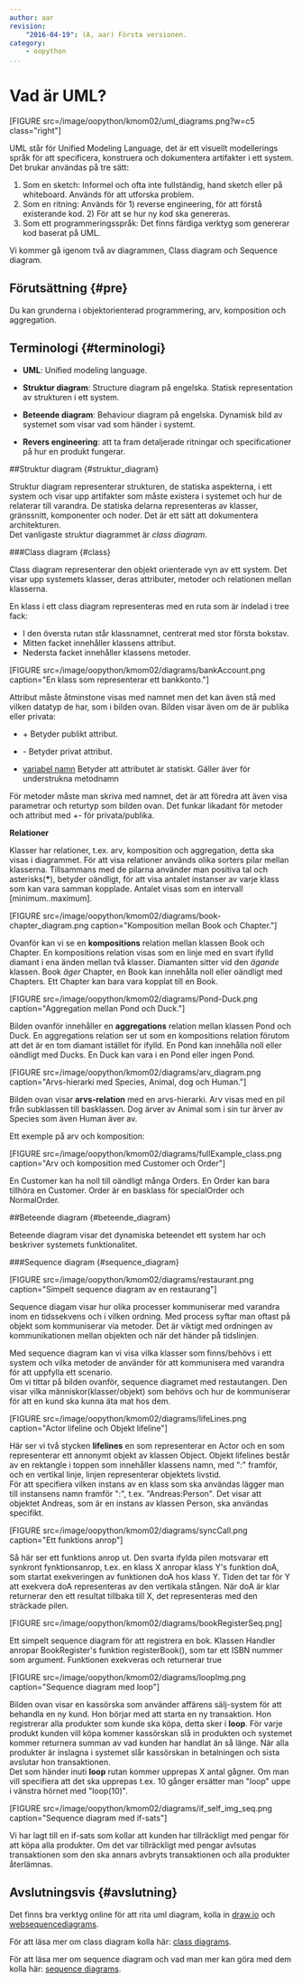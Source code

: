 ```yaml
---
author: aar
revision:
    "2016-04-19": (A, aar) Första versionen.
category:
    - oopython
...
```

Vad är UML?
===================================

[FIGURE src=/image/oopython/kmom02/uml_diagrams.png?w=c5 class="right"]

UML står för Unified Modeling Language, det är ett visuellt modellerings språk för att specificera, konstruera och dokumentera artifakter i ett system.  
Det brukar användas på tre sätt:

1. Som en sketch: Informel och ofta inte fullständig, hand sketch eller på whiteboard. Används för att utforska problem.
2. Som en ritning: Används för 1) reverse engineering, för att förstå existerande kod. 2) För att se hur ny kod ska genereras.
3. Som ett programmeringsspråk: Det finns färdiga verktyg som genererar kod baserat på UML.

Vi kommer gå igenom två av diagrammen, Class diagram och Sequence diagram.

<!--more-->



Förutsättning {#pre}
-------------------------------

Du kan grunderna i objektorienterad programmering, arv, komposition och aggregation.



Terminologi {#terminologi}
-------------------------------

* **UML**: Unified modeling language.

* **Struktur diagram**: Structure diagram på engelska. Statisk representation av strukturen i ett system.

* **Beteende diagram**: Behaviour diagram på engelska. Dynamisk bild av systemet som visar vad som händer i systemt.

* **Revers engineering**: att ta fram detaljerade ritningar och specificationer på hur en produkt fungerar.

##Struktur diagram {#struktur_diagram}


Struktur diagram representerar strukturen, de statiska aspekterna, i ett system och visar upp artifakter som måste existera i systemet och hur de relaterar till varandra.
De statiska delarna representeras av klasser, gränssnitt, komponenter och noder. Det är ett sätt att dokumentera architekturen.  
Det vanligaste struktur diagrammet är _class diagram_.


###Class diagram {#class}


Class diagram representerar den objekt orienterade vyn av ett system. Det visar upp systemets klasser, deras attributer, metoder och relationen mellan klasserna.

En klass i ett class diagram representeras med en ruta som är indelad i tree fack:

* I den översta rutan står klassnamnet, centrerat med stor första bokstav.
* Mitten facket innehåller klassens attribut.
* Nedersta facket innehåller klassens metoder.

[FIGURE src=/image/oopython/kmom02/diagrams/bankAccount.png caption="En klass som representerar ett bankkonto."]

Attribut måste åtminstone visas med namnet men det kan även stå med vilken datatyp de har, som i bilden ovan. Bilden visar även om de är publika eller privata:

* \+ Betyder publikt attribut.

* \- Betyder privat attribut.

* <u>variabel namn</u> Betyder att attributet är statiskt. Gäller äver för understrukna metodnamn

För metoder måste man skriva med namnet, det är att föredra att även visa parametrar och returtyp som bilden ovan. Det funkar likadant för metoder och attribut med +- för privata/publika.

**Relationer**

Klasser har relationer, t.ex. arv, komposition och aggregation, detta ska visas i diagrammet. För att visa relationer används olika sorters pilar mellan klasserna. Tillsammans med de pilarna använder man positiva tal och
asterisks(**\***), betyder oändligt, för att visa antalet instanser av varje klass som kan vara samman kopplade. Antalet visas som en intervall [minimum..maximum].

[FIGURE src=/image/oopython/kmom02/diagrams/book-chapter_diagram.png caption="Komposition mellan Book och Chapter."]

Ovanför kan vi se en **kompositions** relation mellan klassen Book och Chapter. En kompositions relation visas som en linje med en svart ifylld diamant i ena änden mellan två klasser. Diamanten sitter vid den _ägande_ klassen. Book _äger_ Chapter, en Book kan innehålla noll eller oändligt med Chapters. Ett Chapter kan bara vara kopplat till en Book.

[FIGURE src=/image/oopython/kmom02/diagrams/Pond-Duck.png caption="Aggregation mellan Pond och Duck."]

Bilden ovanför innehåller en **aggregations** relation mellan klassen Pond och Duck. En aggregations relation ser ut som en kompositions relation förutom att det är en tom diamant istället för ifylld.
En Pond kan innehålla noll eller oändligt med Ducks. En Duck kan vara i en Pond eller ingen Pond.

[FIGURE src=/image/oopython/kmom02/diagrams/arv_diagram.png caption="Arvs-hierarki med Species, Animal, dog och Human."]

Bilden ovan visar **arvs-relation** med en arvs-hierarki. Arv visas med en pil från subklassen till basklassen. Dog ärver av Animal som i sin tur ärver av Species som även Human äver av.

Ett exemple på arv och komposition:

[FIGURE src=/image/oopython/kmom02/diagrams/fullExample_class.png caption="Arv och komposition med Customer och Order"]

En Customer kan ha noll till oändligt många Orders. En Order kan bara tillhöra en Customer. Order är en basklass för specialOrder och NormalOrder.




##Beteende diagram {#beteende_diagram}


Beteende diagram visar det dynamiska beteendet ett system har och beskriver systemets funktionalitet.


###Sequence diagram {#sequence_diagram}


[FIGURE src=/image/oopython/kmom02/diagrams/restaurant.png caption="Simpelt sequence diagram av en restaurang"]

Sequence diagam visar hur olika processer kommuniserar med varandra inom en tidssekvens och i vilken ordning. Med process syftar man oftast på objekt som kommuniserar via metoder.
Det är viktigt med ordningen av kommunikationen mellan objekten och när det händer på tidslinjen.

Med sequence diagram kan vi visa vilka klasser som finns/behövs i ett system och vilka metoder de använder för att kommunisera med varandra för att uppfylla ett scenario.  
Om vi tittar på bilden ovanför, sequence diagramet med restautangen. Den visar vilka människor(klasser/objekt) som behövs och hur de kommuniserar för att en kund ska kunna äta mat hos dem.


[FIGURE src=/image/oopython/kmom02/diagrams/lifeLines.png caption="Actor lifeline och Objekt lifeline"]

Här ser vi två stycken **lifelines** en som representerar en Actor och en som representerar ett annonymt objekt av klassen Object.
Objekt lifelines består av en rektangle i toppen som innehåller klassens namn, med ":" framför, och en vertikal linje, linjen representerar objektets livstid.  
För att specifiera vilken instans av en klass som ska användas lägger man till instansens namn framför ":", t.ex. "Andreas:Person". Det visar att objektet Andreas, som är en instans av klassen Person, ska användas specifikt.

[FIGURE src=/image/oopython/kmom02/diagrams/syncCall.png caption="Ett funktions anrop"]

Så här ser ett funktions anrop ut. Den svarta ifylda pilen motsvarar ett synkront fynktionsanrop, t.ex. en klass X anropar klass Y's funktion doA, som startat exekveringen av funktionen doA hos klass Y.
Tiden det tar för Y att exekvera doA representeras av den vertikala stången. När doA är klar returnerar den ett resultat tillbaka till X, det representeras med den sträckade pilen.

[FIGURE src=/image/oopython/kmom02/diagrams/bookRegisterSeq.png]

Ett simpelt sequence diagram för att registrera en bok. Klassen Handler anropar BookRegister's funktion registerBook(), som tar ett ISBN nummer som argument. Funktionen exekveras och returnerar true

[FIGURE src=/image/oopython/kmom02/diagrams/loopImg.png caption="Sequence diagram med loop"]

Bilden ovan visar en kassörska som använder affärens sälj-system för att behandla en ny kund. Hon börjar med att starta en ny transaktion. Hon registrerar alla produkter som kunde ska köpa, detta sker i **loop**.
För varje produkt kunden vill köpa kommer kassörskan slå in produkten och systemet kommer returnera summan av vad kunden har handlat än så länge. När alla produkter är inslagna i systemet slår kassörskan in betalningen och sista avslutar hon transaktionen.  
Det som händer inuti **loop** rutan kommer upprepas X antal gågner. Om man vill specifiera att det ska upprepas t.ex. 10 gånger ersätter man "loop" uppe i vänstra hörnet med "loop(10)".

[FIGURE src=/image/oopython/kmom02/diagrams/if_self_img_seq.png caption="Sequence diagram med if-sats"]

Vi har lagt till en if-sats som kollar att kunden har tillräckligt med pengar för att köpa alla produkter. Om det var tillräckligt med pengar avlsutas transaktionen som den ska annars avbryts transaktionen och alla produkter återlämnas.



Avslutningsvis {#avslutning}
------------------------------

Det finns bra verktyg online för att rita uml diagram, kolla in [draw.io](https://www.draw.io) och [websequencediagrams](https://www.websequencediagrams.com/).

För att läsa mer om class diagram kolla här: [class diagrams](http://www.uml-diagrams.org/class-diagrams-overview.html).

För att läsa mer om sequence diagram och vad man mer kan göra med dem kolla här: [sequence diagrams](http://www.uml-diagrams.org/sequence-diagrams.html).


